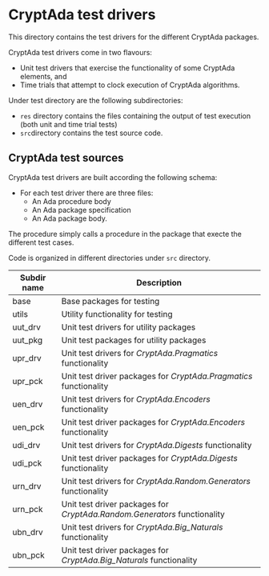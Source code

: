 # CryptAda test drivers #
This directory contains the test drivers for the different CryptAda packages.

CryptAda test drivers come in two flavours:
* Unit test drivers that exercise the functionality of some CryptAda elements, and
* Time trials that attempt to clock execution of CryptAda algorithms.

Under test directory are the following subdirectories:
* `res` directory contains the files containing the output of test execution (both unit and time trial tests)
* `src`directory contains the test source code.

## CryptAda test sources

CryptAda test drivers are built according the following schema:
* For each test driver there are three files:
  * An Ada procedure body
  * An Ada package specification
  * An Ada package body.
  
The procedure simply calls a procedure in the package that execte the different test cases. 

Code is organized in different directories under `src` directory. 

Subdir name|Description
-----------|-----------
base|Base packages for testing
utils|Utility functionality for testing
uut_drv|Unit test drivers for utility packages
uut_pkg|Unit test packages for utility packages
upr_drv|Unit test drivers for *CryptAda.Pragmatics* functionality
upr_pck|Unit test driver packages for *CryptAda.Pragmatics* functionality
uen_drv|Unit test drivers for *CryptAda.Encoders* functionality
uen_pck|Unit test driver packages for *CryptAda.Encoders* functionality
udi_drv|Unit test drivers for *CryptAda.Digests* functionality
udi_pck|Unit test driver packages for *CryptAda.Digests* functionality
urn_drv|Unit test drivers for *CryptAda.Random.Generators* functionality
urn_pck|Unit test driver packages for *CryptAda.Random.Generators* functionality
ubn_drv|Unit test drivers for *CryptAda.Big_Naturals* functionality
ubn_pck|Unit test driver packages for *CryptAda.Big_Naturals* functionality



